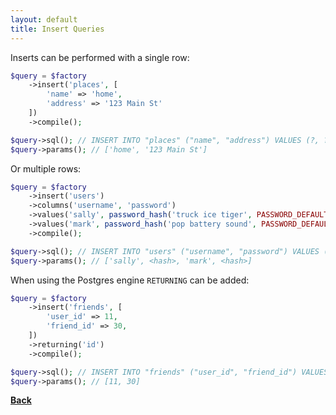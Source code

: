 ```yaml
---
layout: default
title: Insert Queries
---
```


Inserts can be performed with a single row:

```php
$query = $factory
    ->insert('places', [
        'name' => 'home',
        'address' => '123 Main St'
    ])
    ->compile();

$query->sql(); // INSERT INTO "places" ("name", "address") VALUES (?, ?)
$query->params(); // ['home', '123 Main St']
```

Or multiple rows:

```php
$query = $factory
    ->insert('users')
    ->columns('username', 'password')
    ->values('sally', password_hash('truck ice tiger', PASSWORD_DEFAULT))
    ->values('mark', password_hash('pop battery sound', PASSWORD_DEFAULT))
    ->compile();

$query->sql(); // INSERT INTO "users" ("username", "password") VALUES (?, ?), (?, ?)
$query->params(); // ['sally', <hash>, 'mark', <hash>]
```

When using the Postgres engine `RETURNING` can be added:

```php
$query = $factory
    ->insert('friends', [
        'user_id' => 11,
        'friend_id' => 30,
    ])
    ->returning('id')
    ->compile();

$query->sql(); // INSERT INTO "friends" ("user_id", "friend_id") VALUES (?, ?) RETURNING "id"
$query->params(); // [11, 30]
```

**[Back](../)**
